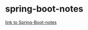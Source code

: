# spring-boot-notes
[link to Spring-Boot-notes](https://github.com/Zicheng-Li/spring-boot-notes/blob/master/spring-notes.md)

